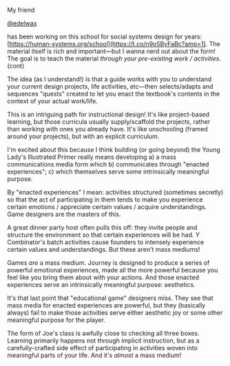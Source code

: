 
My friend

[@edelwax](https://twitter.com/edelwax)

has been working on this school for social systems design for years: [https://human-systems.org/school](https://t.co/n9o5ByFaBc?amp=1). The material itself is rich and important—but I wanna nerd out about the form! The goal is to teach the material *through your pre-existing work / activities*. (cont)

The idea (as I understand!) is that a guide works with you to understand your current design projects, life activities, etc—then selects/adapts and sequences "quests" created to let you enact the textbook's contents in the context of your actual work/life.

This is an intriguing path for instructional design! It's like project-based learning, but those curricula usually supply/scaffold the projects, rather than working with ones you already have. It's like unschooling (framed around your projects), but with an explicit curriculum.

I'm excited about this because I think building (or going beyond) the Young Lady's Illustrated Primer really means developing a) a mass communications media form which b) communicates through "enacted experiences"; c) which themselves serve some intrinsically meaningful purpose.

By "enacted experiences" I mean: activities structured (sometimes secretly) so that the act of participating in them tends to make you experience certain emotions / appreciate certain values / acquire understandings. Game designers are the masters of this.

A great dinner party host often pulls this off: they invite people and structure the environment so that certain experiences will be had. Y Combinator's batch activities cause founders to intensely experience certain values and understandings. But these aren't mass mediums!

Games *are* a mass medium. Journey is designed to produce a series of powerful emotional experiences, made all the more powerful because you feel like you bring them about with your actions. And those enacted experiences serve an intrinsically meaningful purpose: aesthetics.

It's that last point that "educational game" designers miss. They see that mass media for enacted experiences are powerful, but they (basically always) fail to make those activities serve either aesthetic joy or some other meaningful purpose for the player.

The form of Joe's class is awfully close to checking all three boxes. Learning primarily happens not through implicit instruction, but as a carefully-crafted side effect of participating in activities woven into meaningful parts of your life. And it's *almost* a mass medium!